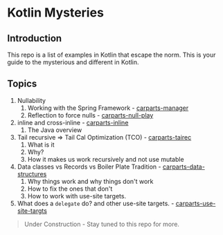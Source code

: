 # Kotlin Mysteries

## Introduction

This repo is a list of examples in Kotlin that escape the norm. This is your guide to the mysterious and different in Kotlin.

## Topics

1. Nullability
   1. Working with the Spring Framework - [carparts-manager](carparts-manager)
   2. Reflection to force nulls - [carparts-null-play](carparts-null-play)
2. inline and cross-inline - [carparts-inline](carparts-inline)
   1. The Java overview
3. Tail recursive => Tail Cal Optimization (TCO) - [carparts-tairec](carparts-tairec)
   1. What is it
   2. Why?
   3. How it makes us work recursively and not use mutable
4. Data classes vs Records vs Boiler Plate Tradition - [carparts-data-structures](carparts-data-structures)
   1. Why things work and why things don't work
   2. How to fix the ones that don't
   3. How to work with use-site targets.
5. What does a `delegate` do? and other use-site targets. - [carparts-use-site-targts](carparts-use-site-targts)

> Under Construction - Stay tuned to this repo for more.
